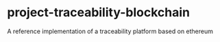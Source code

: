 # project-traceability-blockchain
A reference implementation of a traceability platform based on ethereum
